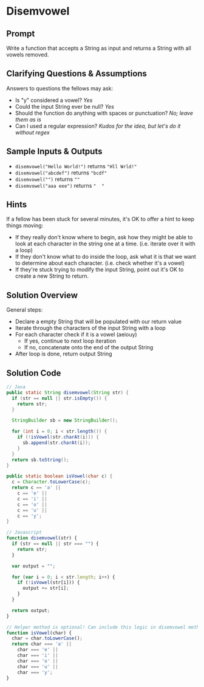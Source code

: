 # Disemvowel


## Prompt

Write a function that accepts a String as input and returns
a String with all vowels removed.


## Clarifying Questions & Assumptions

Answers to questions the fellows may ask:
* Is "y" considered a vowel? _Yes_
* Could the input String ever be null? _Yes_
* Should the function do anything with spaces or punctuation? _No; leave them as is_
* Can I used a regular expression? _Kudos for the idea, but let's do it without regex_

## Sample Inputs & Outputs

* `disemvowel("Hello World!")` returns `"Hll Wrld!"`
* `disemvowel("abcdef")` returns `"bcdf"`
* `disemvowel("")` returns `""`
* `disemvowel("aaa eee")` returns `"  "`

## Hints

If a fellow has been stuck for several minutes,
it's OK to offer a hint to keep things moving:
* If they really don't know where to begin, ask how they might be able to look at each character in the string one at a time. (i.e. iterate over it with a loop)
* If they don't know what to do inside the loop, ask what it is that we want to determine about each character. (i.e. check whether it's a vowel)
* If they're stuck trying to modify the input String, point out it's OK to create a new String to return.


## Solution Overview

General steps:
* Declare a empty String that will be populated with our return value
* Iterate through the characters of the input String with a loop
* For each character check if it is a vowel (aeiouy)
  * If yes, continue to next loop iteration
  * If no, concatenate onto the end of the output String
* After loop is done, return output String


## Solution Code

```java
// Java
public static String disemvowel(String str) {
  if (str == null || str.isEmpty()) {
    return str;
  }

  StringBuilder sb = new StringBuilder();

  for (int i = 0; i < str.length()) {
    if (!isVowel(str.charAt(i))) {
      sb.append(str.charAt(i));
    }
  }
  return sb.toString();
}

public static boolean isVowel(char c) {
  c = Character.toLowerCase(c);
  return c == 'a' ||
    c == 'e' ||
    c == 'i' ||
    c == 'o' ||
    c == 'u' ||
    c == 'y';
}
```


```javascript
// Javascript
function disemvowel(str) {
  if (str == null || str === "") {
    return str;
  }

  var output = "";

  for (var i = 0; i < str.length; i++) {
    if (!isVowel(str[i])) {
      output += str[i];
    }
  }

  return output;
}

// Helper method is optional! Can include this logic in disemvowel method.
function isVowel(char) {
  char = char.toLowerCase();
  return char === 'a' ||
    char === 'e' ||
    char === 'i' ||
    char === 'o' ||
    char === 'u' ||
    char === 'y';
}
```
